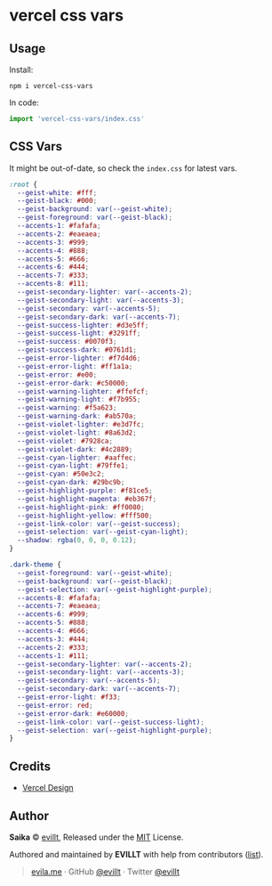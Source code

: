 # vercel css vars

## Usage

Install:

```console
npm i vercel-css-vars
```

In code:

```js
import 'vercel-css-vars/index.css'
```

## CSS Vars

It might be out-of-date, so check the `index.css` for latest vars.

```css
:root {
  --geist-white: #fff;
  --geist-black: #000;
  --geist-background: var(--geist-white);
  --geist-foreground: var(--geist-black);
  --accents-1: #fafafa;
  --accents-2: #eaeaea;
  --accents-3: #999;
  --accents-4: #888;
  --accents-5: #666;
  --accents-6: #444;
  --accents-7: #333;
  --accents-8: #111;
  --geist-secondary-lighter: var(--accents-2);
  --geist-secondary-light: var(--accents-3);
  --geist-secondary: var(--accents-5);
  --geist-secondary-dark: var(--accents-7);
  --geist-success-lighter: #d3e5ff;
  --geist-success-light: #3291ff;
  --geist-success: #0070f3;
  --geist-success-dark: #0761d1;
  --geist-error-lighter: #f7d4d6;
  --geist-error-light: #ff1a1a;
  --geist-error: #e00;
  --geist-error-dark: #c50000;
  --geist-warning-lighter: #ffefcf;
  --geist-warning-light: #f7b955;
  --geist-warning: #f5a623;
  --geist-warning-dark: #ab570a;
  --geist-violet-lighter: #e3d7fc;
  --geist-violet-light: #8a63d2;
  --geist-violet: #7928ca;
  --geist-violet-dark: #4c2889;
  --geist-cyan-lighter: #aaffec;
  --geist-cyan-light: #79ffe1;
  --geist-cyan: #50e3c2;
  --geist-cyan-dark: #29bc9b;
  --geist-highlight-purple: #f81ce5;
  --geist-highlight-magenta: #eb367f;
  --geist-highlight-pink: #ff0080;
  --geist-highlight-yellow: #fff500;
  --geist-link-color: var(--geist-success);
  --geist-selection: var(--geist-cyan-light);
  --shadow: rgba(0, 0, 0, 0.12);
}

.dark-theme {
  --geist-foreground: var(--geist-white);
  --geist-background: var(--geist-black);
  --geist-selection: var(--geist-highlight-purple);
  --accents-8: #fafafa;
  --accents-7: #eaeaea;
  --accents-6: #999;
  --accents-5: #888;
  --accents-4: #666;
  --accents-3: #444;
  --accents-2: #333;
  --accents-1: #111;
  --geist-secondary-lighter: var(--accents-2);
  --geist-secondary-light: var(--accents-3);
  --geist-secondary: var(--accents-5);
  --geist-secondary-dark: var(--accents-7);
  --geist-error-light: #f33;
  --geist-error: red;
  --geist-error-dark: #e60000;
  --geist-link-color: var(--geist-success-light);
  --geist-selection: var(--geist-highlight-purple);
}
```

## Credits

- [Vercel Design](https://vercel.com/design)

## Author

**Saika** © [evillt](https://github.com/evillt), Released under the [MIT](./LICENSE) License.

Authored and maintained by **EVILLT** with help from contributors ([list](https://github.com/evillt/saika/contributors)).

> [evila.me](https://evila.me) · GitHub [@evillt](https://github.com/evillt) · Twitter [@evillt](https://twitter.com/evillt)

